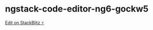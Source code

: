 # ngstack-code-editor-ng6-gockw5

[Edit on StackBlitz ⚡️](https://stackblitz.com/edit/ngstack-code-editor-ng6-gockw5)
